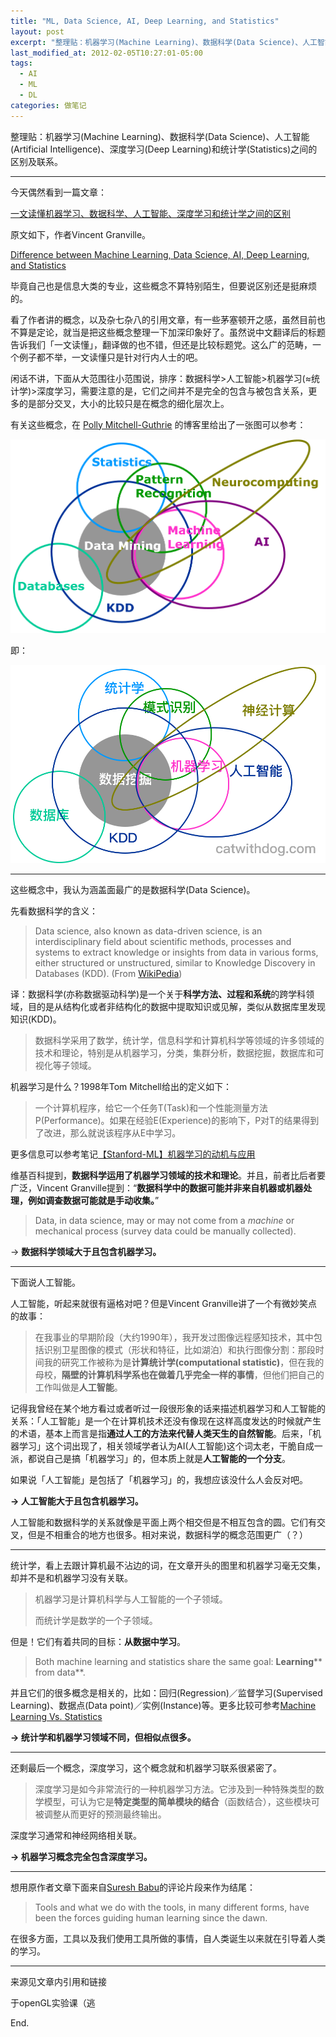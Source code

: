 ```yaml
---
title: "ML, Data Science, AI, Deep Learning, and Statistics"
layout: post
excerpt: "整理贴：机器学习(Machine Learning)、数据科学(Data Science)、人工智能(Artificial Intelligence)、深度学习(Deep Learning)和统计学(Statistics)之间的区别及联系。"
last_modified_at: 2012-02-05T10:27:01-05:00
tags:
  - AI
  - ML
  - DL
categories: 做笔记
---
```


整理贴：机器学习(Machine Learning)、数据科学(Data Science)、人工智能(Artificial Intelligence)、深度学习(Deep Learning)和统计学(Statistics)之间的区别及联系。

------

今天偶然看到一篇文章：

[一文读懂机器学习、数据科学、人工智能、深度学习和统计学之间的区别](http://www.bibdr.org/nd.jsp?id=86&_np=2_435)

原文如下，作者Vincent Granville。

[Difference between Machine Learning, Data Science, AI, Deep Learning, and Statistics](http://www.datasciencecentral.com/profiles/blogs/difference-between-machine-learning-data-science-ai-deep-learning)

毕竟自己也是信息大类的专业，这些概念不算特别陌生，但要说区别还是挺麻烦的。

看了作者讲的概念，以及杂七杂八的引用文章，有一些茅塞顿开之感，虽然目前也不算是定论，就当是把这些概念整理一下加深印象好了。虽然说中文翻译后的标题告诉我们「一文读懂」，翻译做的也不错，但还是比较标题党。这么广的范畴，一个例子都不举，一文读懂只是针对行内人士的吧。

闲话不讲，下面从大范围往小范围说，排序：数据科学>人工智能>机器学习(≈统计学)>深度学习，需要注意的是，它们之间并不是完全的包含与被包含关系，更多的是部分交叉，大小的比较只是在概念的细化层次上。

有关这些概念，在 [Polly Mitchell-Guthrie](http://blogs.sas.com/content/author/pollymitchellguthrie/) 的博客里给出了一张图可以参考：

![img](https://github.com/HusterHope/blogimage/raw/master/relation.png)

即：

![img](https://github.com/HusterHope/blogimage/raw/master/relation_ch.png)

------

这些概念中，我认为涵盖面最广的是数据科学(Data Science)。

先看数据科学的含义：

> Data science, also known as data-driven science, is an interdisciplinary field about scientific methods, processes and systems to extract knowledge or insights from data in various forms, either structured or unstructured, similar to Knowledge Discovery in Databases (KDD). (From [WikiPedia](https://en.wikipedia.org/wiki/Data_science))

译：数据科学(亦称数据驱动科学)是一个关于**科学方法、过程和系统**的跨学科领域，目的是从结构化或者非结构化的数据中提取知识或见解，类似从数据库里发现知识(KDD)。

> 数据科学采用了数学，统计学，信息科学和计算机科学等领域的许多领域的技术和理论，特别是从机器学习，分类，集群分析，数据挖掘，数据库和可视化等子领域。

机器学习是什么？1998年Tom Mitchell给出的定义如下：

> 一个计算机程序，给它一个任务T(Task)和一个性能测量方法P(Performance)。如果在经验E(Experience)的影响下，P对T的结果得到了改进，那么就说该程序从E中学习。

更多信息可以参考笔记[【Stanford-ML】机器学习的动机与应用](https://husterhope.github.io/2017/02/14/CS229-1.html)

维基百科提到，**数据科学运用了机器学习领域的技术和理论**。并且，前者比后者要广泛，Vincent Granville提到：“**数据科学中的数据可能并非来自机器或机器处理，例如调查数据可能就是手动收集。**”

> Data, in data science, may or may not come from a *machine* or mechanical process (survey data could be manually collected).

-> **数据科学领域大于且包含机器学习。**

------

下面说人工智能。

人工智能，听起来就很有逼格对吧？但是Vincent Granville讲了一个有微妙笑点的故事：

> 在我事业的早期阶段（大约1990年），我开发过图像远程感知技术，其中包括识别卫星图像的模式（形状和特征，比如湖泊）和执行图像分割：那段时间我的研究工作被称为是**计算统计学(computational statistic)**，但在我的母校，**隔壁的计算机科学系也在做着几乎完全一样的事情**，但他们把自己的工作叫做是**人工智能**。

记得我曾经在某个地方看过或者听过一段很形象的话来描述机器学习和人工智能的关系：「人工智能」是一个在计算机技术还没有像现在这样高度发达的时候就产生的术语，基本上而言是指**通过人工的方法来代替人类天生的自然智能**。后来，「机器学习」这个词出现了，相关领域学者认为AI(人工智能)这个词太老，干脆自成一派，都说自己是搞「机器学习」的，但本质上就是**人工智能的一个分支**。

如果说「人工智能」是包括了「机器学习」的，我想应该没什么人会反对吧。

**-> 人工智能大于且包含机器学习。**

人工智能和数据科学的关系就像是平面上两个相交但是不相互包含的圆。它们有交叉，但是不相重合的地方也很多。相对来说，数据科学的概念范围更广（？）

------

统计学，看上去跟计算机最不沾边的词，在文章开头的图里和机器学习毫无交集，却并不是和机器学习没有关联。

> 机器学习是计算机科学与人工智能的一个子领域。
>
> 而统计学是数学的一个子领域。

但是！它们有着共同的目标：**从数据中学习**。

> Both machine learning and statistics share the same goal:  **Learning**** from data**.

并且它们的很多概念是相关的，比如：回归(Regression)／监督学习(Supervised Learning)、数据点(Data point)／实例(Instance)等。更多比较可参考[Machine Learning Vs. Statistics](http://www.edvancer.in/machine-learning-vs-statistics/)

**-> 统计学和机器学习领域不同，但相似点很多。**

------

还剩最后一个概念，深度学习，这个概念就和机器学习联系很紧密了。

> 深度学习是如今非常流行的一种机器学习方法。它涉及到一种特殊类型的数学模型，可认为它是**特定类型的简单模块的结合**（函数结合），这些模块可被调整从而更好的预测最终输出。

深度学习通常和神经网络相关联。

**-> 机器学习概念完全包含深度学习。**

------

想用原作者文章下面来自[Suresh Babu](http://www.datasciencecentral.com/profile/SureshBabu515)的评论片段来作为结尾：

> Tools and what we do with the tools, in many different forms, have been the forces guiding human learning since the dawn.

在很多方面，工具以及我们使用工具所做的事情，自人类诞生以来就在引导着人类的学习。

------



来源见文章内引用和链接

于openGL实验课（逃

End.